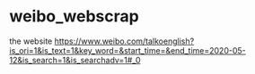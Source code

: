 # weibo_webscrap
 
the website
https://www.weibo.com/talkoenglish?is_ori=1&is_text=1&key_word=&start_time=&end_time=2020-05-12&is_search=1&is_searchadv=1#_0
